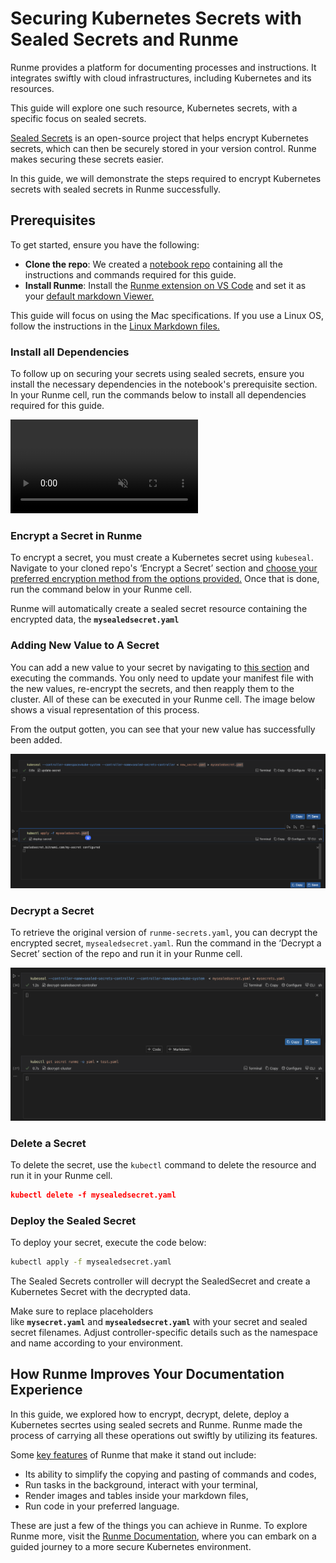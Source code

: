 # Securing Kubernetes Secrets with Sealed Secrets and Runme

Runme provides a platform for documenting processes and instructions. It integrates swiftly with cloud infrastructures, including Kubernetes and its resources.

This guide will explore one such resource, Kubernetes secrets, with a specific focus on sealed secrets.

[Sealed Secrets](https://archive.eksworkshop.com/beginner/200_secrets/installing-sealed-secrets/) is an open-source project that helps encrypt Kubernetes secrets, which can then be securely stored in your version control. Runme makes securing these secrets easier.

In this guide, we will demonstrate the steps required to encrypt Kubernetes secrets with sealed secrets in Runme successfully.

## **Prerequisites**[](https://docs-runme-55rq3q1vz-stateful.vercel.app/guide/k8s-secret#prerequisites)

To get started, ensure you have the following:

- **Clone the repo**: We created a [notebook repo](https://github.com/stateful/blog-examples/tree/main/kubernetes/k8s-secret/sealed-secret) containing all the instructions and commands required for this guide.
- **Install Runme**: Install the [Runme extension on VS Code](https://marketplace.visualstudio.com/items?itemName=stateful.runme) and set it as your [default markdown Viewer.](https://docs.runme.dev/installation/installrunme#how-to-set-vs-code-as-your-default-markdown-viewer)

This guide will focus on using the Mac specifications. If you use a Linux OS, follow the instructions in the [Linux Markdown files.](https://github.com/stateful/blog-examples/blob/main/kubernetes/k8s-secret/sealed-secret/linux-sealedsecrets.md)

### Install all Dependencies

To follow up on securing your secrets using sealed secrets, ensure you install the necessary dependencies in the notebook's prerequisite section. In your Runme cell, run the commands below to install all dependencies required for this guide.

<video autoPlay loop muted playsInline controls>
  <source src="/videos/sealed-secrets-runme.mp4" type="video/mp4" />
  <source src="/videos/sealed-secrets-runme.webm" type="video/webm" />
</video>

### **Encrypt a Secret in Runme**[](https://docs-runme-55rq3q1vz-stateful.vercel.app/guide/k8s-secret#encrypt-a-secret)

To encrypt a secret, you must create a Kubernetes secret using `kubeseal`. Navigate to your cloned repo's ‘Encrypt a Secret’ section and [choose your preferred encryption method from the options provided.](https://github.com/stateful/blog-examples/blob/main/kubernetes/k8s-secret/sealed-secret/Mac-sealedsecret.md#encrypt-a-secret)  Once that is done, run the command below in your Runme cell.

Runme will automatically create a sealed secret resource containing the encrypted data, the **`mysealedsecret.yaml`**

### Adding New Value to A Secret

You can add a new value to your secret by navigating to [this section](https://github.com/stateful/blog-examples/blob/main/kubernetes/k8s-secret/sealed-secret/Mac-sealedsecret.md#adding-a-new-value-to-a-sealed-secret) and executing the commands. You only need to update your manifest file with the new values, re-encrypt the secrets, and then reapply them to the cluster. All of these can be executed in your Runme cell. The image below shows a visual representation of this process.

From the output gotten, you can see that your new value has successfully been added.

![add value](../../static/img/guide-page/add-secrets.png)

### Decrypt a Secret[](https://docs-runme-55rq3q1vz-stateful.vercel.app/guide/k8s-secret#decrypt-a-secret)

To retrieve the original version of `runme-secrets.yaml`, you can decrypt the encrypted secret, `mysealedsecret.yaml`. Run the command in the ‘Decrypt a Secret’ section of the repo and run it in your Runme cell.

![decrypt](../../static/img/guide-page/decrypt-secret.png)

### Delete a Secret

To delete the secret, use the `kubectl` command to delete the resource and run it in your Runme cell.

```json
kubectl delete -f mysealedsecret.yaml
```

### **Deploy the Sealed Secret**[](https://docs-runme-55rq3q1vz-stateful.vercel.app/guide/k8s-secret#deploy-the-sealed-secret)

To deploy your secret, execute the code below:

```sh
kubectl apply -f mysealedsecret.yaml
```

The Sealed Secrets controller will decrypt the SealedSecret and create a Kubernetes Secret with the decrypted data.

Make sure to replace placeholders like **`mysecret.yaml`** and **`mysealedsecret.yaml`** with your secret and sealed secret filenames. Adjust controller-specific details such as the namespace and name according to your environment.

## How Runme Improves Your Documentation Experience

In this guide, we explored how to encrypt, decrypt, delete, deploy a Kubernetes secrtes using sealed secrets and Runme. Runme made the process of carrying all these operations out swiftly by utilizing its features.

Some [key features](https://docs.runme.dev/getting-started/features) of Runme that make it stand out include:

- Its ability to simplify the copying and pasting of commands and codes,
- Run tasks in the background, interact with your terminal,
- Render images and tables inside your markdown files,
- Run code in your preferred language.

These are just a few of the things you can achieve in Runme. To explore Runme more, visit the [Runme Documentation](https://docs.runme.dev/), where you can embark on a guided journey to a more secure Kubernetes environment.
